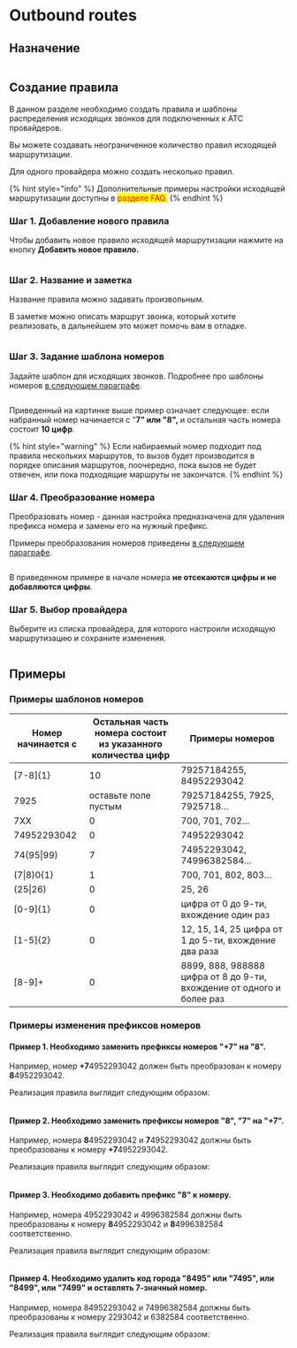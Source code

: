 # Outbound routes

## Назначение

<figure><img src="../../.gitbook/assets/ish_marsh_0.png" alt=""><figcaption></figcaption></figure>

## Создание правила

В данном разделе необходимо создать правила и шаблоны распределения исходящих звонков для подключенных к АТС провайдеров.

Вы можете создавать неограниченное количество правил исходящей маршрутизации.

Для одного провайдера можно создать несколько правил.

{% hint style="info" %}
Дополнительные примеры настройки исходящей маршрутизации доступны в <mark style="color:red;">разделе FAQ.</mark>
{% endhint %}

### Шаг 1. Добавление нового правила

Чтобы добавить новое правило исходящей маршрутизации нажмите на кнопку **Добавить новое правило.**

<figure><img src="../../.gitbook/assets/ish_marsh_1.png" alt=""><figcaption></figcaption></figure>

### Шаг 2. Название и заметка

Название правила можно задавать произвольным.&#x20;

В заметке можно описать маршрут звонка, который хотите реализовать, в дальнейшем это может помочь вам в отладке.

<figure><img src="../../.gitbook/assets/ish_marsh_2.png" alt=""><figcaption></figcaption></figure>

### Шаг 3. Задание шаблона номеров

Задайте шаблон для исходящих звонков. Подробнее про шаблоны номеров [в следующем параграфе](outbound-routes.md#primery-shablonov-nomerov).

<figure><img src="../../.gitbook/assets/ish_marsh_3.png" alt=""><figcaption></figcaption></figure>

Приведенный на картинке выше пример означает следующее: если  набранный номер начинается с "**7" или "8",** и остальная часть номера состоит **10 цифр**.

{% hint style="warning" %}
Если набираемый номер подходит под правила нескольких маршрутов, то вызов будет производится в порядке описания маршрутов, поочередно, пока вызов не будет отвечен, или пока подходящие маршруты не закончатся.
{% endhint %}

### Шаг 4. Преобразование номера

Преобразовать номер - данная настройка предназначена для удаления префикса номера и замены его на нужный префикс.&#x20;

Примеры преобразования номеров приведены [в следующем параграфе](outbound-routes.md#primery-izmeneniya-prefiksov-nomerov).

<figure><img src="../../.gitbook/assets/ish_marsh_9.png" alt=""><figcaption></figcaption></figure>

В приведенном примере в начале номера **не отсекаются цифры и не добавляются цифры**.

### Шаг 5. Выбор провайдера

Выберите из списка провайдера, для которого настроили исходящую маршрутизацию и сохраните изменения.

<figure><img src="../../.gitbook/assets/ish_marsh_8.png" alt=""><figcaption></figcaption></figure>

## Примеры&#x20;

### Примеры шаблонов номеров

| Номер начинается с | Остальная часть номера состоит из указанного количества цифр | Примеры номеров                                                       |
| ------------------ | ------------------------------------------------------------ | --------------------------------------------------------------------- |
| \[7-8]{1}          | 10                                                           | 79257184255, 84952293042                                              |
| 7925               | оставьте поле пустым                                         | 79257184255, 7925, 7925718…                                           |
| 7ХХ                | 0                                                            | 700, 701, 702…                                                        |
| 74952293042        | 0                                                            | 74952293042                                                           |
| 74(95\|99)         | 7                                                            | 74952293042, 74996382584…                                             |
| (7\|8)0{1}         | 1                                                            | 700, 701, 802, 803…                                                   |
| (25\|26)           | 0                                                            | 25, 26                                                                |
| \[0-9]{1}          | 0                                                            | цифра от 0 до 9-ти, вхождение один раз                                |
| \[1-5]{2}          | 0                                                            | 12, 15, 14, 25 цифра от 1 до 5-ти, вхождение два раза                 |
| \[8-9]+            | 0                                                            | 8899, 888, 988888 цифра от 8 до 9-ти, вхождение от одного и более раз |

### Примеры изменения префиксов номеров

#### Пример 1. Необходимо **заменить** префиксы номеров "**+7"** на "**8"**.&#x20;

Например, номер **+7**4952293042 должен быть преобразован к номеру **8**4952293042.

Реализация правила выглядит следующим образом:

<figure><img src="../../.gitbook/assets/ish_marsh_4.png" alt=""><figcaption></figcaption></figure>

#### Пример 2. Необходимо **заменить** префиксы номеров "**8", "7"** на "**+7"**.&#x20;

Например, номера **8**4952293042 и **7**4952293042 должны быть преобразованы к номеру **+7**4952293042.&#x20;

Реализация правила выглядит следующим образом:

<figure><img src="../../.gitbook/assets/ish_marsh_5.png" alt=""><figcaption></figcaption></figure>

#### Пример 3. Необходимо **добавить** префикс "8" к номеру.

Например, номера 4952293042 и 4996382584 должны быть преобразованы к номеру **8**4952293042 и **8**4996382584 соответственно.&#x20;

Реализация правила выглядит следующим образом:

<figure><img src="../../.gitbook/assets/ish_marsh_6.png" alt=""><figcaption></figcaption></figure>

#### Пример 4. Необходимо **удалить** код города "8495" или "7495", или "8499", или "7499" и оставлять 7-значный номер.&#x20;

Например, номера 84952293042 и 74996382584 должны быть преобразованы к номеру 2293042 и 6382584 соответственно.

Реализация правила выглядит следующим образом:

<figure><img src="../../.gitbook/assets/ish_marsh_7.png" alt=""><figcaption></figcaption></figure>

